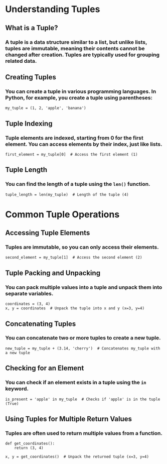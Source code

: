# Understanding Tuples

## What is a Tuple?
### A tuple is a data structure similar to a list, but unlike lists, tuples are immutable, meaning their contents cannot be changed after creation. Tuples are typically used for grouping related data.

## Creating Tuples
### You can create a tuple in various programming languages. In Python, for example, you create a tuple using parentheses:
```
my_tuple = (1, 2, 'apple', 'banana')
```

## Tuple Indexing
### Tuple elements are indexed, starting from 0 for the first element. You can access elements by their index, just like lists.
```
first_element = my_tuple[0]  # Access the first element (1)
```

## Tuple Length
### You can find the length of a tuple using the `len()` function.
```
tuple_length = len(my_tuple)  # Length of the tuple (4)
```

# Common Tuple Operations
## Accessing Tuple Elements
### Tuples are immutable, so you can only access their elements.
```
second_element = my_tuple[1]  # Access the second element (2)
```

## Tuple Packing and Unpacking
### You can pack multiple values into a tuple and unpack them into separate variables.
```
coordinates = (3, 4)
x, y = coordinates  # Unpack the tuple into x and y (x=3, y=4)
```

## Concatenating Tuples
### You can concatenate two or more tuples to create a new tuple.
```
new_tuple = my_tuple + (3.14, 'cherry')  # Concatenates my_tuple with a new tuple
```

## Checking for an Element
### You can check if an element exists in a tuple using the `in` keyword.
```
is_present = 'apple' in my_tuple  # Checks if 'apple' is in the tuple (True)
```

## Using Tuples for Multiple Return Values
### Tuples are often used to return multiple values from a function.
```
def get_coordinates():
    return (3, 4)

x, y = get_coordinates()  # Unpack the returned tuple (x=3, y=4)
```